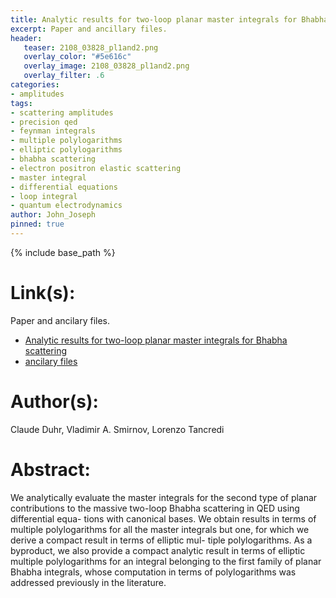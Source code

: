 ```yaml
---
title: Analytic results for two-loop planar master integrals for Bhabha scattering
excerpt: Paper and ancillary files.
header:
   teaser: 2108_03828_pl1and2.png
   overlay_color: "#5e616c"
   overlay_image: 2108_03828_pl1and2.png
   overlay_filter: .6
categories:
- amplitudes
tags:
- scattering amplitudes
- precision qed
- feynman integrals
- multiple polylogarithms
- elliptic polylogarithms
- bhabha scattering
- electron positron elastic scattering
- master integral
- differential equations
- loop integral
- quantum electrodynamics
author: John_Joseph
pinned: true
---
```

{% include base_path %}

# Link(s):
Paper and ancilary files.
  * [Analytic results for two-loop planar master integrals for Bhabha scattering](https://arxiv.org/abs/2108.03828)
  * [ancilary files](https://arxiv.org/src/2108.03828/anc)

# Author(s):
Claude Duhr, Vladimir A. Smirnov, Lorenzo Tancredi

# Abstract:
We analytically evaluate the master integrals for the second type of planar contributions to the massive two-loop Bhabha scattering in QED using differential equa- tions with canonical bases. We obtain results in terms of multiple polylogarithms for all the master integrals but one, for which we derive a compact result in terms of elliptic mul- tiple polylogarithms. As a byproduct, we also provide a compact analytic result in terms of elliptic multiple polylogarithms for an integral belonging to the first family of planar Bhabha integrals, whose computation in terms of polylogarithms was addressed previously in the literature.
